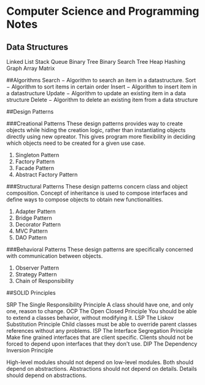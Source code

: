 # Computer Science and Programming Notes

## Data Structures
Linked List
Stack
Queue
Binary Tree
Binary Search Tree
Heap
Hashing
Graph
Array
Matrix

##Algorithms
Search − Algorithm to search an item in a datastructure.
Sort − Algorithm to sort items in certain order
Insert − Algorithm to insert item in a datastructure
Update − Algorithm to update an existing item in a data structure
Delete − Algorithm to delete an existing item from a data structure


##Design Patterns

###Creational Patterns
These design patterns provides way to create objects while hiding the creation logic, rather than instantiating objects directly using new opreator. This gives program more flexibility in deciding which objects need to be created for a given use case.

1. Singleton Pattern
2. Factory Pattern
3. Facade Pattern
4. Abstract Factory Pattern

###Structural Patterns
These design patterns concern class and object composition. Concept of inheritance is used to compose interfaces and define ways to compose objects to obtain new functionalities.

1. Adapter Pattern
2. Bridge Pattern
3. Decorator Pattern
4. MVC Pattern
5. DAO Pattern

###Behavioral Patterns
These design patterns are specifically concerned with communication between objects.

1. Observer Pattern
2. Strategy Pattern
3. Chain of Responsibility

##SOLID Principles

SRP The Single Responsibility Principle A class should have one, and only one, reason to change.
OCP	The Open Closed Principle	You should be able to extend a classes behavior, without modifying it.
LSP	The Liskov Substitution Principle	Child classes must be able to override parent classes references without any problems.
ISP	The Interface Segregation Principle	Make fine grained interfaces that are client specific. Clients should not be forced to depend upon interfaces that they don't use.
DIP	The Dependency Inversion Principle

High-level modules should not depend on low-level modules. Both should depend on abstractions.
Abstractions should not depend on details. Details should depend on abstractions.
